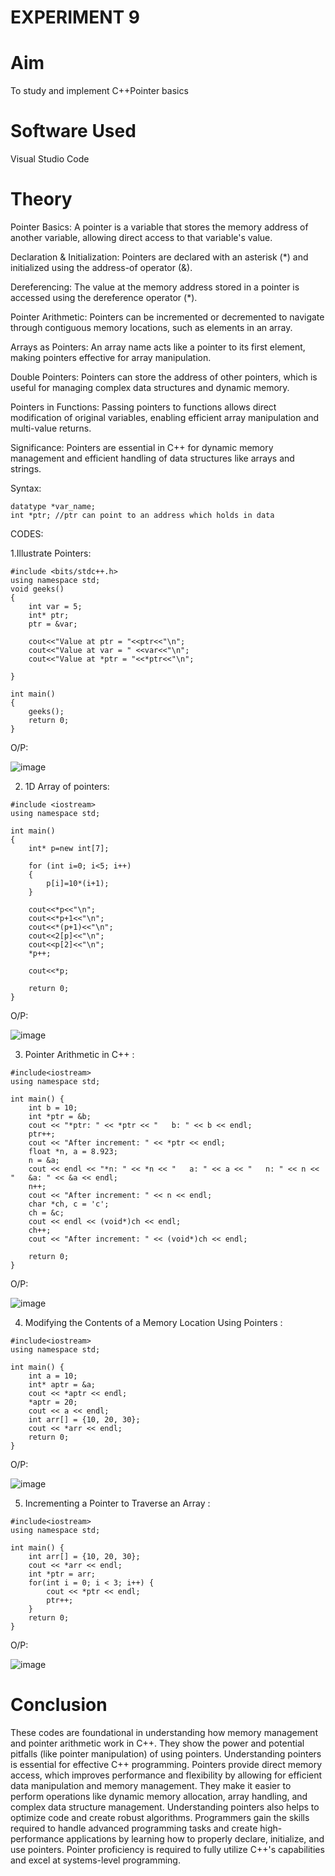 # EXPERIMENT 9
# Aim
To study and implement C++Pointer basics
# Software Used
Visual Studio Code
# Theory

Pointer Basics: A pointer is a variable that stores the memory address of another variable, allowing direct access to that variable's value.

Declaration & Initialization: Pointers are declared with an asterisk (*) and initialized using the address-of operator (&).

Dereferencing: The value at the memory address stored in a pointer is accessed using the dereference operator (*).

Pointer Arithmetic: Pointers can be incremented or decremented to navigate through contiguous memory locations, such as elements in an array.

Arrays as Pointers: An array name acts like a pointer to its first element, making pointers effective for array manipulation.

Double Pointers: Pointers can store the address of other pointers, which is useful for managing complex data structures and dynamic memory.

Pointers in Functions: Passing pointers to functions allows direct modification of original variables, enabling efficient array manipulation and multi-value returns.

Significance: Pointers are essential in C++ for dynamic memory management and efficient handling of data structures like arrays and strings.

Syntax:
```
datatype *var_name;
int *ptr; //ptr can point to an address which holds in data
```

CODES: 

1.Illustrate Pointers:

```
#include <bits/stdc++.h> 
using namespace std;
void geeks()
{
    int var = 5;
    int* ptr;                  
    ptr = &var;

    cout<<"Value at ptr = "<<ptr<<"\n";
    cout<<"Value at var = " <<var<<"\n";
    cout<<"Value at *ptr = "<<*ptr<<"\n";

}

int main()
{
    geeks();
    return 0;
}
```
O/P:

![image](https://github.com/user-attachments/assets/a68de84c-d3e1-4c2e-a93b-7c9953a6cf2e)

2. 1D Array of pointers:
```
#include <iostream> 
using namespace std; 

int main() 
{
    int* p=new int[7];  

    for (int i=0; i<5; i++)  
    {
        p[i]=10*(i+1);
    }

    cout<<*p<<"\n"; 
    cout<<*p+1<<"\n";
    cout<<*(p+1)<<"\n";
    cout<<2[p]<<"\n";
    cout<<p[2]<<"\n";
    *p++;

    cout<<*p;                

    return 0; 
}
```
O/P:

![image](https://github.com/user-attachments/assets/bc970f1c-8aab-45bb-a7d1-b86af1684798)

3. Pointer Arithmetic in C++ :
```
#include<iostream>
using namespace std;

int main() {
    int b = 10;
    int *ptr = &b;
    cout << "*ptr: " << *ptr << "   b: " << b << endl;
    ptr++;
    cout << "After increment: " << *ptr << endl;
    float *n, a = 8.923;
    n = &a;
    cout << endl << "*n: " << *n << "   a: " << a << "   n: " << n << "   &a: " << &a << endl;
    n++;
    cout << "After increment: " << n << endl;
    char *ch, c = 'c';
    ch = &c;
    cout << endl << (void*)ch << endl;
    ch++;
    cout << "After increment: " << (void*)ch << endl;

    return 0;
}
```

O/P:

![image](https://github.com/user-attachments/assets/e369ecf1-7477-43ff-8ad7-b164bef7becd)


4. Modifying the Contents of a Memory Location Using Pointers :
```
#include<iostream>
using namespace std;

int main() {
    int a = 10;
    int* aptr = &a;
    cout << *aptr << endl;  
    *aptr = 20;             
    cout << a << endl;      
    int arr[] = {10, 20, 30};
    cout << *arr << endl;  
    return 0;
}
```

O/P:

![image](https://github.com/user-attachments/assets/ffe0ee7f-5764-460c-8959-184112b85311)


5. Incrementing a Pointer to Traverse an Array :
```
#include<iostream>
using namespace std;

int main() {
    int arr[] = {10, 20, 30};
    cout << *arr << endl; 
    int *ptr = arr;
    for(int i = 0; i < 3; i++) {
        cout << *ptr << endl;  
        ptr++;                 
    }
    return 0;
}
```
O/P:

![image](https://github.com/user-attachments/assets/12f3d871-a3e1-4d19-95ac-7f4b45c2cdcb)


# Conclusion 
These codes are foundational in understanding how memory management and pointer arithmetic work in C++. They show the power and potential pitfalls (like pointer manipulation) of using pointers. Understanding pointers is essential for effective C++ programming. Pointers provide direct memory access, which improves performance and flexibility by allowing for efficient data manipulation and memory management. They make it easier to perform operations like dynamic memory allocation, array handling, and complex data structure management. Understanding pointers also helps to optimize code and create robust algorithms. Programmers gain the skills required to handle advanced programming tasks and create high-performance applications by learning how to properly declare, initialize, and use pointers. Pointer proficiency is required to fully utilize C++'s capabilities and excel at systems-level programming.
